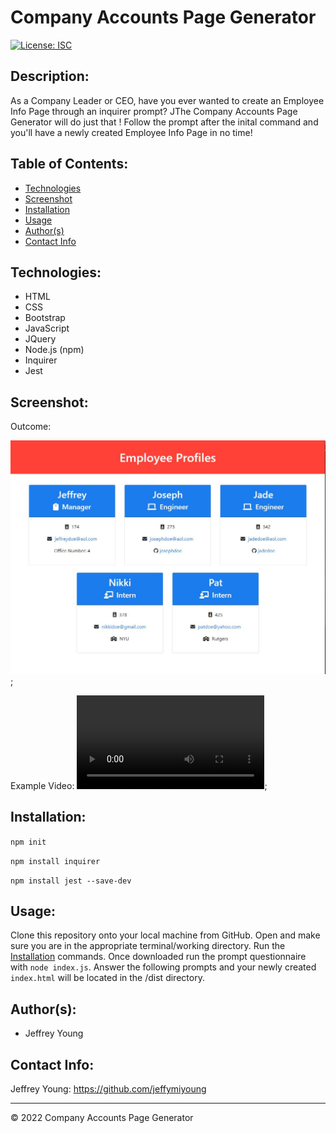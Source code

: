 # Company Accounts Page Generator
[![License: ISC](https://img.shields.io/badge/License-ISC-blue.svg)](https://opensource.org/licenses/ISC)

## Description:
As a Company Leader or CEO, have you ever wanted to create an Employee Info Page through an inquirer prompt? JThe Company Accounts Page Generator will do just that ! Follow the prompt after the inital command and you'll have a newly created Employee Info Page in no time!

## Table of Contents:
* [Technologies](#technologies)
* [Screenshot](#screenshot)
* [Installation](#installation)
* [Usage](#usage)
* [Author(s)](#authors)
* [Contact Info](#contact-info)

## Technologies:
* HTML
* CSS
* Bootstrap
* JavaScript
* JQuery
* Node.js (npm)
* Inquirer
* Jest

## Screenshot:
Outcome:

![This is a screenshot of the finished Employee Page after going through the index.js inquirer prompt.](./assets/Homepage.JPG);


Example Video:
![This is an example video of the inquirer prompt through index.js.](./assets/screen%20recording.mp4);

## Installation:
`npm init`

`npm install inquirer`

`npm install jest --save-dev`

## Usage:
Clone this repository onto your local machine from GitHub. Open and make sure you are in the appropriate terminal/working directory. Run the [Installation](#installation) commands. Once downloaded run the prompt questionnaire with `node index.js`. Answer the following prompts and your newly created `index.html` will be located in the /dist directory.

## Author(s):
* Jeffrey Young

## Contact Info:
Jeffrey Young: https://github.com/jeffymiyoung

---
© 2022 Company Accounts Page Generator

